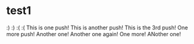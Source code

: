 # test1
:)
:)
:(
:(
This is one push!
This is another push!
This is the 3rd push!
One more push!
Another one!
Another one again!
One more!
ANother one!